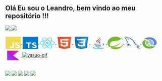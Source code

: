 ## Olá Eu sou o Leandro, bem vindo ao meu repositório !!!

<div>
<a href="https://www.linkedin.com/in/leandro-augusto-cardoso-de-oliveira-6091141b1">
<img heigth="180em" src="https://github-readme-stats.vercel.app/api?username=malllvadao&show_icons=true&theme=default-dark#gh-chartreuse-dark-only">
<img heigth="180em" src="https://github-readme-stats.vercel.app/api/top-langs/?username=malllvadao&layout=compact"/>
</div>
  
  <div style="display: inline_block"><br>
  <img align="center" alt="Malll-Js" height="40" width="50" src="https://raw.githubusercontent.com/devicons/devicon/master/icons/javascript/javascript-plain.svg">
  <img align="center" alt="Malll-Ts" height="40" width="50" src="https://raw.githubusercontent.com/devicons/devicon/master/icons/typescript/typescript-plain.svg">
  <img align="center" alt="Malll-React" height="40" width="50" src="https://raw.githubusercontent.com/devicons/devicon/master/icons/react/react-original.svg">
  <img align="center" alt="Malll-HTML" height="40" width="50" src="https://raw.githubusercontent.com/devicons/devicon/master/icons/html5/html5-original.svg">
  <img align="center" alt="Malll-CSS" height="40" width="50" src="https://raw.githubusercontent.com/devicons/devicon/master/icons/css3/css3-original.svg">
  <img align="center" alt=Malll-Java" height="40" width="50" src="https://raw.githubusercontent.com/devicons/devicon/master/icons/java/java-original.svg">
  <img align="center" alt=Malll-Spring" height="40" width="50" src="https://raw.githubusercontent.com/devicons/devicon/master/icons/spring/spring-original.svg">
  <img align="center" alt=Malll-Mysql" height="40" width="50" src="https://raw.githubusercontent.com/devicons/devicon/master/icons/mysql/mysql-original.svg">
  <img align="center" alt="Malll-Cloujure" height="40" width="50" src="https://raw.githubusercontent.com/devicons/devicon/master/icons/clojure/clojure-original.svg">
  <img align="center" alt="Malll-Kotlin" height="40" width="50" src="https://raw.githubusercontent.com/devicons/devicon/master/icons/kotlin/kotlin-original.svg">
  <img align="rigth" alt="yasuo-gif" height="100" width="100" src="https://media.tenor.com/gkYZNAaA_LUAAAAi/sfreaking-yasuo.gif">
    
</div>

##


  <div> 
  <a href="https://instagram.com/dev_leandro.java" target="_blank"><img src="https://img.shields.io/badge/-Instagram-%23E4405F?style=for-the-badge&logo=instagram&logoColor=white" target="_blank"></a>
     <a href="https://www.linkedin.com/in/leandro-augusto-cardoso-de-oliveira-6091141b1" target="_blank"><img src="https://img.shields.io/badge/-LinkedIn-%230077B5?style=for-the-badge&logo=linkedin&logoColor=white" target="_blank"></a> 
 	<a href="https://www.twitch.tv/malllvdao" target="_blank"><img src="https://img.shields.io/badge/Twitch-9146FF?style=for-the-badge&logo=twitch&logoColor=white" target="_blank"></a>
 <a href="https://discord.gg/Dg2vYgXg" target="_blank"><img src="https://img.shields.io/badge/Discord-7289DA?style=for-the-badge&logo=discord&logoColor=white" target="_blank"></a> 
  <a href = "mailto:leandroaugusto0210@gmail.com"><img src="https://img.shields.io/badge/-Gmail-%23333?style=for-the-badge&logo=gmail&logoColor=white" target="_blank"></a>
 
  
</div>
<!--
**Malllvadao/Malllvadao** is a ✨ _special_ ✨ repository because its `README.md` (this file) appears on your GitHub profile.

Here are some ideas to get you started:

- 🔭 I’m currently working on ...
- 🌱 I’m currently learning ...
- 👯 I’m looking to collaborate on ...
- 🤔 I’m looking for help with ...
- 💬 Ask me about ...
- 📫 How to reach me: ...
- 😄 Pronouns: ...
- ⚡ Fun fact: ...
-->
